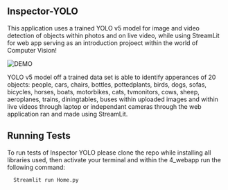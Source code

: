 ## Inspector-YOLO
This application uses a trained YOLO v5 model for image and video detection of objects within photos and on live video, while using StreamLit for web app serving as an introduction projoect within the world of Computer Vision! 

![DEMO](https://github.com/user-attachments/assets/8a66a7dc-a576-4403-bf59-7eb0d90b19a7)

YOLO v5 model off a trained data set is able to identify apperances of 20 objects: people, cars, chairs, bottles, pottedplants, birds, dogs, sofas, bicycles, horses, boats, motorbikes, cats, tvmonitors, cows, sheep, aeroplanes, trains, diningtables, buses within uploaded images and within live videos through laptop or independant cameras through the web application ran and made using StreamLit. 


## Running Tests


To run tests of Inspector YOLO please clone the repo while installing all libraries used, then activate your terminal and within the 4_webapp run the following command:

```bash
  Streamlit run Home.py
```
